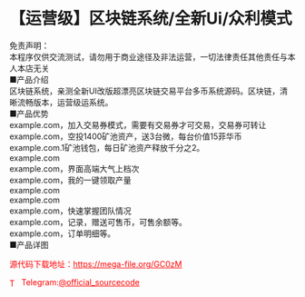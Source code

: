 # 【运营级】区块链系统/全新Ui/众利模式

免责声明：<br>本程序仅供交流测试，请勿用于商业途径及非法运营，一切法律责任其他责任与本人本店无关<br>■产品介绍<br>区块链系统，亲测全新UI改版超漂亮区块链交易平台多币系统源码。区块链，清晰流畅版本，运营级运系统。<br>■产品优势<br>example.com，加入交易券模式，需要有交易券才可交易，交易券可转让<br>example.com，空投1400矿池资产，送3台微，每台价值15菲华币<br>example.com.1矿池钱包，每日矿池资产释放千分之2。<br>example.com<br>example.com，界面高端大气上档次<br>example.com，我的一键领取产量<br>example.com<br>example.com<br>example.com，快速掌握团队情况<br>example.com，记录，赠送可售币，可售余额等。<br>example.com，订单明细等。<br>■产品详图<br>


<p style="color: red;">源代码下载地址：<a href="https://mega-file.org/GC0zM" style="color: red;">https://mega-file.org/GC0zM</a></p><p style="color: red;"><img src="https://cdn-icons-png.flaticon.com/512/2111/2111646.png" alt="Telegram Icon" style="width: 16px; vertical-align: middle; margin-right: 5px;">Telegram:<a href="https://t.me/official_sourcecode" style="color: red;">@official_sourcecode</a></p>